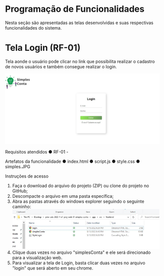 # Programação de Funcionalidades

Nesta seção são apresentadas as telas desenvolvidas e suas respectivas funcionalidades 
do sistema.

# Tela Login (RF-01)

Tela aonde o usuário pode clicar no link que possibilita realizar o cadastro de novos usuários e também consegue realizar o login.

![Login](https://github.com/ICEI-PUC-Minas-PMV-ADS/pmv-ads-2022-1-e1-proj-web-t1-simples-conta/blob/main/docs/img/siteLogin.JPG)

Requisitos atendidos
● RF-01 - 

Artefatos da funcionalidade
● index.html
● script.js
● style.css
● simples.JPG

Instruções de acesso

1. Faça o download do arquivo do projeto (ZIP) ou clone do projeto no GitHub;
2. Descompacte o arquivo em uma pasta específica;
3. Abra as pastas através do windows explorer seguindo o seguinte caminho:
![CaminhoPastas](https://github.com/ICEI-PUC-Minas-PMV-ADS/pmv-ads-2022-1-e1-proj-web-t1-simples-conta/blob/main/docs/img/indexFile.JPG)
4. Clique duas vezes no arquivo "simplesConta" e ele será direcionado para a visualização web.
5. Para visualizar a tela de Login, basta clicar duas vezes no arquivo "login" que será aberto em seu chrome.








